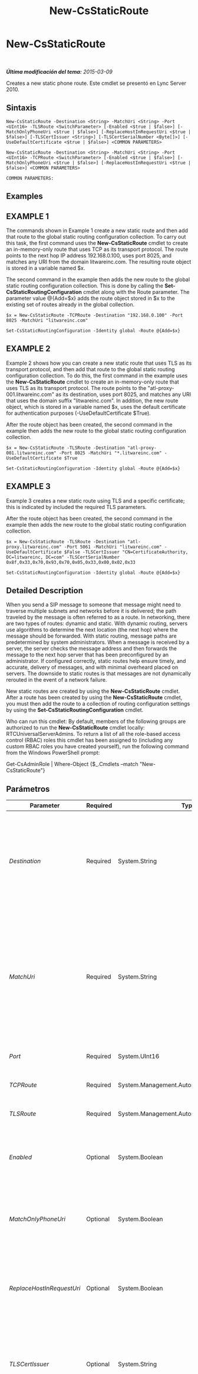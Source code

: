 ﻿---
title: New-CsStaticRoute
TOCTitle: New-CsStaticRoute
ms:assetid: 1df0c537-f24f-4a63-be6d-70d016f985a5
ms:mtpsurl: https://technet.microsoft.com/es-es/library/Gg398265(v=OCS.15)
ms:contentKeyID: 48274611
ms.date: 01/07/2017
mtps_version: v=OCS.15
ms.translationtype: HT
---

# New-CsStaticRoute

 

_**Última modificación del tema:** 2015-03-09_

Creates a new static phone route. Este cmdlet se presentó en Lync Server 2010.

## Sintaxis

    New-CsStaticRoute -Destination <String> -MatchUri <String> -Port <UInt16> -TLSRoute <SwitchParameter> [-Enabled <$true | $false>] [-MatchOnlyPhoneUri <$true | $false>] [-ReplaceHostInRequestUri <$true | $false>] [-TLSCertIssuer <String>] [-TLSCertSerialNumber <Byte[]>] [-UseDefaultCertificate <$true | $false>] <COMMON PARAMETERS>

    New-CsStaticRoute -Destination <String> -MatchUri <String> -Port <UInt16> -TCPRoute <SwitchParameter> [-Enabled <$true | $false>] [-MatchOnlyPhoneUri <$true | $false>] [-ReplaceHostInRequestUri <$true | $false>] <COMMON PARAMETERS>

    COMMON PARAMETERS:

## Examples

## EXAMPLE 1

The commands shown in Example 1 create a new static route and then add that route to the global static routing configuration collection. To carry out this task, the first command uses the **New-CsStaticRoute** cmdlet to create an in-memory-only route that uses TCP as its transport protocol. The route points to the next hop IP address 192.168.0.100, uses port 8025, and matches any URI from the domain litwareinc.com. The resulting route object is stored in a variable named $x.

The second command in the example then adds the new route to the global static routing configuration collection. This is done by calling the **Set-CsStaticRoutingConfiguration** cmdlet along with the Route parameter. The parameter value @{Add=$x} adds the route object stored in $x to the existing set of routes already in the global collection.

    $x = New-CsStaticRoute -TCPRoute -Destination "192.168.0.100" -Port 8025 -MatchUri "litwareinc.com" 
    
    Set-CsStaticRoutingConfiguration -Identity global -Route @{Add=$x}

## EXAMPLE 2

Example 2 shows how you can create a new static route that uses TLS as its transport protocol, and then add that route to the global static routing configuration collection. To do this, the first command in the example uses the **New-CsStaticRoute** cmdlet to create an in-memory-only route that uses TLS as its transport protocol. The route points to the "atl-proxy-001.litwareinc.com" as its destination, uses port 8025, and matches any URI that uses the domain suffix "litwareinc.com". In addition, the new route object, which is stored in a variable named $x, uses the default certificate for authentication purposes (-UseDefaultCertificate $True).

After the route object has been created, the second command in the example then adds the new route to the global static routing configuration collection.

    $x = New-CsStaticRoute -TLSRoute -Destination "atl-proxy-001.litwareinc.com" -Port 8025 -MatchUri "*.litwareinc.com" -UseDefaultCertificate $True
    
    Set-CsStaticRoutingConfiguration -Identity global -Route @{Add=$x}

## EXAMPLE 3

Example 3 creates a new static route using TLS and a specific certificate; this is indicated by included the required TLS parameters.

After the route object has been created, the second command in the example then adds the new route to the global static routing configuration collection.

    $x = New-CsStaticRoute -TLSRoute -Destination "atl-proxy.litwareinc.com" -Port 5061 -MatchUri "litwareinc.com" -UseDefaultCertificate $False -TLSCertIssuer "CN=CertificateAuthority, DC=litwareinc, DC=com" -TLSCertSerialNumber 0x8f,0x33,0x70,0x93,0x70,0x05,0x33,0x00,0x02,0x33
    
    Set-CsStaticRoutingConfiguration -Identity global -Route @{Add=$x}

## Detailed Description

When you send a SIP message to someone that message might need to traverse multiple subnets and networks before it is delivered; the path traveled by the message is often referred to as a route. In networking, there are two types of routes: dynamic and static. With dynamic routing, servers use algorithms to determine the next location (the next hop) where the message should be forwarded. With static routing, message paths are predetermined by system administrators. When a message is received by a server, the server checks the message address and then forwards the message to the next hop server that has been preconfigured by an administrator. If configured correctly, static routes help ensure timely, and accurate, delivery of messages, and with minimal overheard placed on servers. The downside to static routes is that messages are not dynamically rerouted in the event of a network failure.

New static routes are created by using the **New-CsStaticRoute** cmdlet. After a route has been created by using the **New-CsStaticRoute** cmdlet, you must then add the route to a collection of routing configuration settings by using the **Set-CsStaticRoutingConfiguration** cmdlet.

Who can run this cmdlet: By default, members of the following groups are authorized to run the **New-CsStaticRoute** cmdlet locally: RTCUniversalServerAdmins. To return a list of all the role-based access control (RBAC) roles this cmdlet has been assigned to (including any custom RBAC roles you have created yourself), run the following command from the Windows PowerShell prompt:

Get-CsAdminRole | Where-Object {$\_.Cmdlets –match "New-CsStaticRoute"}

## Parámetros


<table>
<colgroup>
<col style="width: 25%" />
<col style="width: 25%" />
<col style="width: 25%" />
<col style="width: 25%" />
</colgroup>
<thead>
<tr class="header">
<th>Parameter</th>
<th>Required</th>
<th>Type</th>
<th>Description</th>
</tr>
</thead>
<tbody>
<tr class="odd">
<td><p><em>Destination</em></p></td>
<td><p>Required</p></td>
<td><p>System.String</p></td>
<td><p>If the route uses Transport Layer Security (TLS) as the transport protocol, then the Destination is the fully qualified domain name (FQDN) of the next hop server. For example: -Destination &quot;atl-proxy-001.litwareinc.com&quot;.</p>
<p>If the route uses Transmission Control Protocol (TCP) as the transport protocol, then the Destination is the IP address of the next hop router. For example: -Destination &quot;192.168.0.240&quot;.</p></td>
</tr>
<tr class="even">
<td><p><em>MatchUri</em></p></td>
<td><p>Required</p></td>
<td><p>System.String</p></td>
<td><p>FQDN or domain suffix used to determine if the message is being sent to a user handled by this route. For example, you might use the FQDN &quot;litwareinc.com&quot;. This pattern matches any user who has a SIP address that ends with the domain name &quot;litwareinc.com&quot;.</p>
<p>To match child domains of a domain, you can use a wildcard value like &quot;*.litwareinc.com&quot;. That value matches any domain that ends with the suffix &quot;litwareinc.com&quot;. For example: northamerica.litwareinc.com; asia.litwareinc.com; and europe.litwareinc.com.</p></td>
</tr>
<tr class="odd">
<td><p><em>Port</em></p></td>
<td><p>Required</p></td>
<td><p>System.UInt16</p></td>
<td><p>Port number used for SIP routing. For example: -Port 7742.</p></td>
</tr>
<tr class="even">
<td><p><em>TCPRoute</em></p></td>
<td><p>Required</p></td>
<td><p>System.Management.Automation.SwitchParameter</p></td>
<td><p>Configures TCP as the transport protocol for the new route.</p></td>
</tr>
<tr class="odd">
<td><p><em>TLSRoute</em></p></td>
<td><p>Required</p></td>
<td><p>System.Management.Automation.SwitchParameter</p></td>
<td><p>Configures TLS as the transport protocol for the new route.</p></td>
</tr>
<tr class="even">
<td><p><em>Enabled</em></p></td>
<td><p>Optional</p></td>
<td><p>System.Boolean</p></td>
<td><p>If set to True then the route is enabled, and any messages matching the MatchURI pattern will be routed to the next hop server. If set to False, the route is disabled and will not be used in routing messages. The default value is True.</p></td>
</tr>
<tr class="odd">
<td><p><em>MatchOnlyPhoneUri</em></p></td>
<td><p>Optional</p></td>
<td><p>System.Boolean</p></td>
<td><p>If set to True, only messages addressed to phone Uniform Resource identifiers (URIs) (for example, sip:kenmmyer@litwareinc.com;user=phone) will be matched and, potentially, routed. If set to False (the default value) then all messages will be matched.</p></td>
</tr>
<tr class="even">
<td><p><em>ReplaceHostInRequestUri</em></p></td>
<td><p>Optional</p></td>
<td><p>System.Boolean</p></td>
<td><p>If set to True ($True) then the host portion of a Request-URI will be replaced by the address of the next hop server. If set the False then the Request-URI will be used as-is. The Request-URI represents the URI of the user or service that the request (message) is addressed to. The default value is False.</p></td>
</tr>
<tr class="odd">
<td><p><em>TLSCertIssuer</em></p></td>
<td><p>Optional</p></td>
<td><p>System.String</p></td>
<td><p>Name of the certification authority (CA) that issued the certificate to be used in the static route. This parameter is not used if you have configured TCP as the transport protocol.</p>
<p>If you include the TLSCertIssuer parameter then you must also use the TLSCertSerialNumber parameter.</p></td>
</tr>
<tr class="even">
<td><p><em>TLSCertSerialNumber</em></p></td>
<td><p>Optional</p></td>
<td><p>System.Byte[]</p></td>
<td><p>Serial number of the TLS certificate to be used in the static route. Serial numbers must be passed as a byte array; this means you must pass the serial number as an array of two-character values. For example: -TLSCertSerialNumber 0x01, 0xA4, 0xD5, 0x67, 0x89.</p>
<p>This parameter is not used if you have configured TCP as the transport protocol.</p>
<p>If you include the TLSCertSerialNumber parameter then you must also use the TLSCertIssuer parameter.</p></td>
</tr>
<tr class="odd">
<td><p><em>UseDefaultCertificate</em></p></td>
<td><p>Optional</p></td>
<td><p>System.Boolean</p></td>
<td><p>Configures the route to use your default Lync Server certificate as its authentication certificate. If you do not want to use the default certificate then you must specify a different certificate by using the TLSCertIssuer and TLSCertSerialNumber parameters.</p>
<p>To view the default certificate, use the following command:</p>
<p>Get-CsCertificate | Where-Object {$_.Use –eq &quot;urn:certref:Default&quot;}</p></td>
</tr>
</tbody>
</table>


## Input Types

None. The **New-CsStaticRoute** cmdlet does not accept pipelined input.

## Return Types

The **New-CsStaticRoute** cmdlet creates new instances of the Microsoft.Rtc.Management.WritableConfig.Settings.SipProxy.Route object.

## Vea también

#### Otros recursos

[New-CsStaticRoutingConfiguration](new-csstaticroutingconfiguration.md)  
[Set-CsStaticRoutingConfiguration](set-csstaticroutingconfiguration.md)

